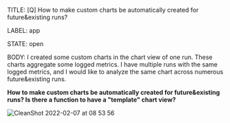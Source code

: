 TITLE:
[Q] How to make custom charts be automatically created for future&existing runs?

LABEL:
app

STATE:
open

BODY:
I created some custom charts in the chart view of one run. These charts aggregate some logged metrics. I have multiple runs with the same logged metrics, and I would like to analyze the same chart across numerous future&existing runs.

**How to make custom charts be automatically created for future&existing runs? Is there a function to have a "template" chart view?**

![CleanShot 2022-02-07 at 08 53 56](https://user-images.githubusercontent.com/18227298/152755908-7bdf5d2c-7f21-4d0d-a541-feb7bb950350.png)



